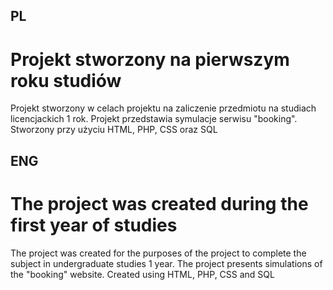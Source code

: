 ## PL
# Projekt stworzony na pierwszym roku studiów
Projekt stworzony w celach projektu na zaliczenie przedmiotu na studiach licencjackich 1 rok. Projekt przedstawia symulacje serwisu "booking". Stworzony przy użyciu
HTML, PHP, CSS oraz SQL

## ENG
# The project was created during the first year of studies
The project was created for the purposes of the project to complete the subject in undergraduate studies 1 year. The project presents simulations of the "booking" website. Created using
HTML, PHP, CSS and SQL
